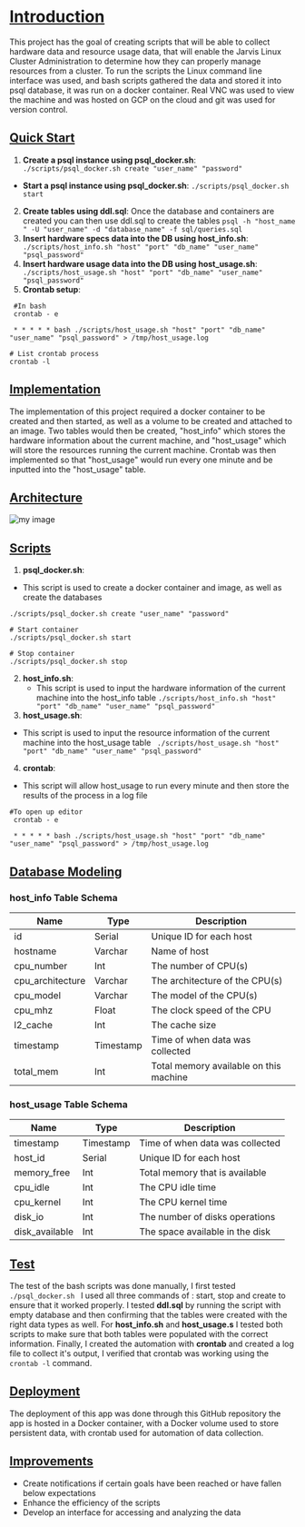 # [Introduction](#introduction)
This project has the goal of creating scripts that will be able to collect hardware data and resource
usage data, that will enable the Jarvis Linux Cluster Administration to determine how they can properly
manage resources from a cluster. To run the scripts the Linux command line interface was used, and bash scripts
gathered the data and stored it into psql database, it was run on a docker container. Real VNC was used to view
the machine and was hosted on GCP on the cloud and git was used for version control.

## [Quick Start](#quick-start)

1. **Create a psql instance using psql_docker.sh**:
   ``` ./scripts/psql_docker.sh create "user_name" "password"```
- **Start a psql instance using psql_docker.sh**:
  ``` ./scripts/psql_docker.sh start ```
2. **Create tables using ddl.sql**:
   Once the database and containers are created you can then use ddl.sql to create the tables
   ``` psql -h "host_name " -U "user_name" -d "database_name" -f sql/queries.sql ```
3. **Insert hardware specs data into the DB using host_info.sh**: ``` ./scripts/host_info.sh "host" "port" "db_name" "user_name" "psql_password"```
4. **Insert hardware usage data into the DB using host_usage.sh**:``` ./scripts/host_usage.sh "host" "port" "db_name" "user_name" "psql_password"```
5. **Crontab setup**:
``` 
 #In bash 
 crontab - e
 
 * * * * * bash ./scripts/host_usage.sh "host" "port" "db_name" "user_name" "psql_password" > /tmp/host_usage.log

# List crontab process
crontab -l
```

## [Implementation](#implementation)

The implementation of this project required a docker container to be created and then started, as well as
a volume to be created and attached to an image. Two tables would then be created, "host_info" which stores
the hardware information about the current machine, and "host_usage" which will store the resources running
the current machine. Crontab was then implemented so that "host_usage" would run every one minute and be inputted
into the "host_usage" table.

## [Architecture](#architecture)

![my image](assets/my_.image.png)

## [Scripts](#scripts)

1. **psql_docker.sh**:
- This script is used to create a docker container and image, as well as create the databases
``` 
./scripts/psql_docker.sh create "user_name" "password"

# Start container
./scripts/psql_docker.sh start 

# Stop container
./scripts/psql_docker.sh stop
```

2. **host_info.sh**:
    - This script is used to input the hardware information of the current machine into the host_info table
      ```./scripts/host_info.sh "host" "port" "db_name" "user_name" "psql_password"```
3. **host_usage.sh**:
- This script is used to input the resource information of the current machine into the host_usage table
  ``` ./scripts/host_usage.sh "host" "port" "db_name" "user_name" "psql_password"```
4. **crontab**:
- This script will allow host_usage to run every minute and then store the results of the process in a log file
```
#To open up editor
 crontab - e
 
 * * * * * bash ./scripts/host_usage.sh "host" "port" "db_name" "user_name" "psql_password" > /tmp/host_usage.log
```

## [Database Modeling](#database-modeling)
### host_info Table Schema
| Name             | Type      | Description                            |
|------------------|-----------|----------------------------------------|
| id               | Serial    | Unique ID for each host                |
| hostname         | Varchar   | Name of host                           |
| cpu_number       | Int       | The number of CPU(s)                   |
| cpu_architecture | Varchar   | The architecture of the CPU(s)         |
| cpu_model        | Varchar   | The model of the CPU(s)                |
| cpu_mhz          | Float     | The clock speed of the CPU             |
| l2_cache         | Int       | The cache size                         |
| timestamp        | Timestamp | Time of when data was collected        |
| total_mem        | Int       | Total memory available on this machine |


### host_usage Table Schema
| Name            | Type      | Description                     |
|-----------------|-----------|---------------------------------|
| timestamp       | Timestamp | Time of when data was collected |
| host_id         | Serial    | Unique ID for each host         |
| memory_free     | Int       | Total memory that is available  |
| cpu_idle        | Int       | The CPU idle time               |
| cpu_kernel      | Int       | The CPU kernel time             |
| disk_io         | Int       | The number of disks operations  |
| disk_available  | Int       | The space available in the disk |

## [Test](#test)
The test of the bash scripts was done manually, I first tested ```./psql_docker.sh ``` I used all three
commands of : start, stop and create to ensure that it worked properly. I tested **ddl.sql** by running the script with empty
database and then confirming that the tables were created with the right data types as well. For **host_info.sh** and **host_usage.s**
I tested both scripts to make sure that both tables were populated with the correct information. Finally, I created
the automation with **crontab** and created a log file to collect it's output, I verified that crontab was working using
the ``` crontab -l``` command.

## [Deployment](#deployment)
The deployment of this app was done through this GitHub repository the app is hosted in a Docker container,
with a Docker volume used to store persistent data, with crontab used for automation of data collection.

## [Improvements](#improvements)

- Create notifications if certain goals have been reached or have fallen below expectations
- Enhance the efficiency of the scripts
- Develop an interface for accessing and analyzing the data